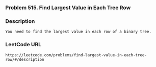 ### Problem 515. Find Largest Value in Each Tree Row

### Description 
	You need to find the largest value in each row of a binary tree.

### LeetCode URL 
	https://leetcode.com/problems/find-largest-value-in-each-tree-row/#/description
